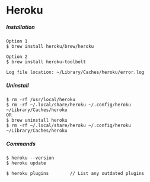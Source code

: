 # Heroku

##### Installation

```
Option 1
$ brew install heroku/brew/heroku

Option 2
$ brew install heroku-toolbelt

Log file location: ~/Library/Caches/heroku/error.log
```

##### Uninstall

```
$ rm -rf /usr/local/heroku
$ rm -rf ~/.local/share/heroku ~/.config/heroku ~/Library/Caches/heroku
OR
$ brew uninstall heroku
$ rm -rf ~/.local/share/heroku ~/.config/heroku ~/Library/Caches/heroku
```

##### Commands

```
$ heroku --version
$ heroku update

$ heroku plugins        // List any outdated plugins
```
